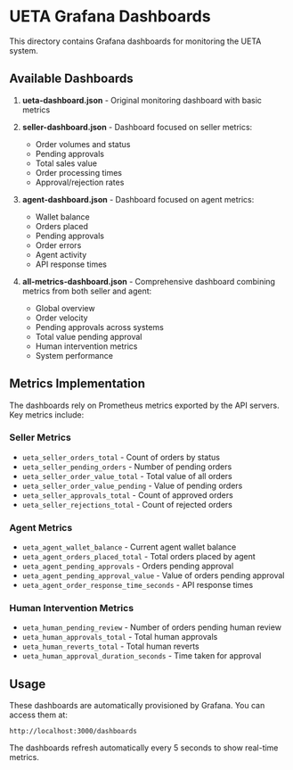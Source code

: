 # UETA Grafana Dashboards

This directory contains Grafana dashboards for monitoring the UETA system.

## Available Dashboards

1. **ueta-dashboard.json** - Original monitoring dashboard with basic metrics
2. **seller-dashboard.json** - Dashboard focused on seller metrics:
   - Order volumes and status
   - Pending approvals
   - Total sales value
   - Order processing times
   - Approval/rejection rates

3. **agent-dashboard.json** - Dashboard focused on agent metrics:
   - Wallet balance
   - Orders placed
   - Pending approvals
   - Order errors
   - Agent activity
   - API response times

4. **all-metrics-dashboard.json** - Comprehensive dashboard combining metrics from both seller and agent:
   - Global overview
   - Order velocity
   - Pending approvals across systems
   - Total value pending approval
   - Human intervention metrics
   - System performance

## Metrics Implementation

The dashboards rely on Prometheus metrics exported by the API servers. Key metrics include:

### Seller Metrics
- `ueta_seller_orders_total` - Count of orders by status
- `ueta_seller_pending_orders` - Number of pending orders
- `ueta_seller_order_value_total` - Total value of all orders
- `ueta_seller_order_value_pending` - Value of pending orders
- `ueta_seller_approvals_total` - Count of approved orders
- `ueta_seller_rejections_total` - Count of rejected orders

### Agent Metrics
- `ueta_agent_wallet_balance` - Current agent wallet balance
- `ueta_agent_orders_placed_total` - Total orders placed by agent
- `ueta_agent_pending_approvals` - Orders pending approval
- `ueta_agent_pending_approval_value` - Value of orders pending approval
- `ueta_agent_order_response_time_seconds` - API response times

### Human Intervention Metrics
- `ueta_human_pending_review` - Number of orders pending human review
- `ueta_human_approvals_total` - Total human approvals
- `ueta_human_reverts_total` - Total human reverts
- `ueta_human_approval_duration_seconds` - Time taken for approval

## Usage

These dashboards are automatically provisioned by Grafana. You can access them at:

```
http://localhost:3000/dashboards
```

The dashboards refresh automatically every 5 seconds to show real-time metrics.
